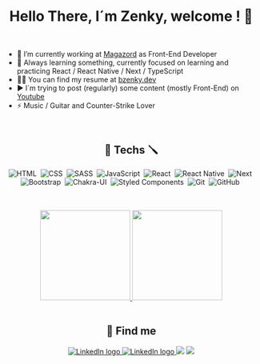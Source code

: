 <h1 align='center'> Hello There, I´m Zenky, welcome ! 🫡</h1>
<br />

* 🔭 I’m currently working at [Magazord](https://github.com/magazord-plataforma) as Front-End Developer<br>
* 🌱 Always learning something, currently focused on learning and practicing React / React Native / Next / TypeScript <br>
* 👨‍💻 You can find my resume at [bzenky.dev](https://www.bzenky.dev) <br>
* ▶️ I´m trying to post (regularly) some content (mostly Front-End) on [Youtube](https://www.youtube.com/channel/UCCe8rx30_1ZJ6M4oPzSJHiA) <br>
* ⚡ Music / Guitar and Counter-Strike Lover
 
<br /> 

<h2 align='center'>🔧 Techs 🪛</h2>
 
<div align='center'>
 
 ![HTML](https://img.shields.io/badge/HTML5-E34F26?style=for-the-badge&logo=html5&logoColor=white)&nbsp;
 ![CSS](https://img.shields.io/badge/CSS3-1572B6?style=for-the-badge&logo=css3&logoColor=white)&nbsp;
 ![SASS](https://img.shields.io/badge/Sass-CC6699?style=for-the-badge&logo=sass&logoColor=white)&nbsp;
 ![JavaScript](https://img.shields.io/badge/JavaScript-323330?style=for-the-badge&logo=javascript&logoColor=F7DF1E)&nbsp;
 ![React](https://img.shields.io/badge/React-20232A?style=for-the-badge&logo=react&logoColor=61DAFB)&nbsp;
 ![React Native](https://img.shields.io/badge/React_Native-20232A?style=for-the-badge&logo=react&logoColor=61DAFB)&nbsp;
 ![Next](https://img.shields.io/badge/next.js-000000?style=for-the-badge&logo=nextdotjs&logoColor=white)&nbsp;
 ![Bootstrap](https://img.shields.io/badge/Bootstrap-563D7C?style=for-the-badge&logo=bootstrap&logoColor=white)&nbsp;
 ![Chakra-UI](https://img.shields.io/badge/Chakra--UI-319795?style=for-the-badge&logo=chakra-ui&logoColor=white)&nbsp;
 ![Styled Components](https://img.shields.io/badge/styled--components-DB7093?style=for-the-badge&logo=styled-components&logoColor=white)&nbsp;
 ![Git](https://img.shields.io/badge/GIT-E44C30?style=for-the-badge&logo=git&logoColor=white)&nbsp;
 ![GitHub](https://img.shields.io/badge/GitHub-100000?style=for-the-badge&logo=github&logoColor=white)&nbsp;
 
</div>
 
 </h2>

 
<br />
<br />
 
 <div align='center'> 
  <a href="https://github.com/bzenky">
   <img height="180em" src="https://github-readme-stats.vercel.app/api?username=bzenky&show_icons=true&theme=tokyonight&include_all_commits=true&count_private=true"/>
   <img height="180em" src="https://github-readme-stats.vercel.app/api/top-langs/?username=bzenky&layout=compact&theme=tokyonight&langs_count=5" />
  </a>
</div>

<br />
 
<h2 align='center'>📧 Find me </h2>

<p align='center'>
 <a href = "https://www.linkedin.com/in/bzenky/" target="_blank">
  <img src="https://img.shields.io/badge/-LinkedIn-%230077B5?style=for-the-badge&logo=linkedin&logoColor=white" alt="LinkedIn logo" />
 </a>
 
 <a href = "bzenky@gmail.com" target="_blank">
  <img src="https://img.shields.io/badge/Gmail-D14836?style=for-the-badge&logo=gmail&logoColor=white" alt="LinkedIn logo" />
 </a

 <a href="https://www.youtube.com/channel/UCCe8rx30_1ZJ6M4oPzSJHiA" target="_blank">
  <img src="https://img.shields.io/badge/YouTube-FF0000?style=for-the-badge&logo=youtube&logoColor=white">
 </a>

 <a href="https://www.twitter.com/zenky" target="_blank">
  <img src="https://img.shields.io/badge/-Twitter-blueviolet?style=for-the-badge&logo=twitter&logoColor=white">
 </a>
</p>

